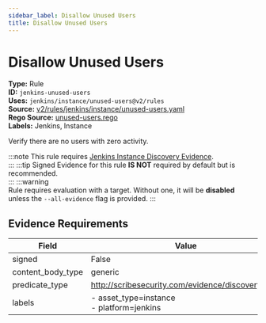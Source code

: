 ```yaml
---
sidebar_label: Disallow Unused Users
title: Disallow Unused Users
---  
```

# Disallow Unused Users  
**Type:** Rule  
**ID:** `jenkins-unused-users`  
**Uses:** `jenkins/instance/unused-users@v2/rules`  
**Source:** [v2/rules/jenkins/instance/unused-users.yaml](https://github.com/scribe-public/sample-policies/blob/main/v2/rules/jenkins/instance/unused-users.yaml)  
**Rego Source:** [unused-users.rego](https://github.com/scribe-public/sample-policies/blob/main/v2/rules/jenkins/instance/unused-users.rego)  
**Labels:** Jenkins, Instance  

Verify there are no users with zero activity.

:::note 
This rule requires [Jenkins Instance Discovery Evidence](https://scribe-security.netlify.app/docs/platforms/discover#jenkins-discovery).  
::: 
:::tip 
Signed Evidence for this rule **IS NOT** required by default but is recommended.  
::: 
:::warning  
Rule requires evaluation with a target. Without one, it will be **disabled** unless the `--all-evidence` flag is provided.
::: 

## Evidence Requirements  
| Field | Value |
|-------|-------|
| signed | False |
| content_body_type | generic |
| predicate_type | http://scribesecurity.com/evidence/discovery/v0.1 |
| labels | - asset_type=instance<br/>- platform=jenkins |


